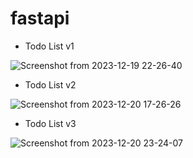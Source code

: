 # fastapi

- Todo List v1

![Screenshot from 2023-12-19 22-26-40](https://github.com/dev-madhurendra/fastapi/assets/68775519/6a406dd0-8a31-468d-93e1-b6155ef4074a)

- Todo List v2
  
![Screenshot from 2023-12-20 17-26-26](https://github.com/dev-madhurendra/fastapi/assets/68775519/619b0525-3fbe-4ad1-8771-effad71ad208)

- Todo List v3

![Screenshot from 2023-12-20 23-24-07](https://github.com/dev-madhurendra/fastapi/assets/68775519/a961321a-8cf0-4145-8eee-bdb43d8cf94f)

